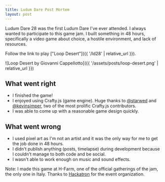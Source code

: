 ```yaml
---
title: Ludum Dare Post Mortem
layout: post
---
```


Ludum Dare 28 was the first Ludum Dare I've ever attended. I always wanted to
participate to this game jam. I built something in 48 hours, specifically a
video game about choice, a hostile environment, and lack of resources.

Follow the link to play ["Loop Desert"]({{ '/ld28' | relative_url }}).

![Loop Desert by Giovanni Cappellotto]({{ '/assets/posts/loop-desert.png' | relative_url }})

## What went right

* I finished the game!
* I enjoyed using Crafty.js (game engine). Huge thanks to
  [@starwed](https://github.com/starwed) and
  [@kevinsimper](https://github.com/kevinsimper), two of the most prolific
  Crafty.js contributors.
* I was able to come up with a reasonable game design quickly.

## What went wrong

* I used pixel art as I'm not an artist and it was the only way for me to get
  the job done in 48 hours.
* I didn't publish anything (posts, timelapse) during development because I
  couldn't manage to both code and be social.
* I wasn't able to work enough on music and sound effects.

Note: I made this game at H-Farm, one of the official gatherings of the jam, the
only one in Italy. Thanks to [Hackatron](http://hackatron.org/) for the event
organization.